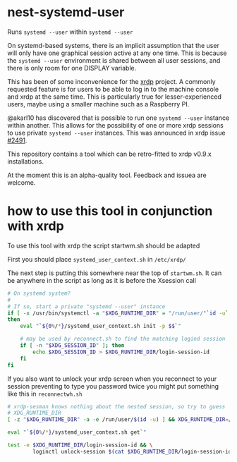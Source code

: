 # nest-systemd-user
Runs `systemd --user` within `systemd --user`

On systemd-based systems, there is an implicit assumption that the user
will only have one graphical session active at any one time. This is because
the `systemd --user` environment is shared between all user sessions, and
there is only room for one DISPLAY variable.

This has been of some inconvenience for the [xrdp](/neutrinolabs/xrdp) project.
A commonly requested feature is for users to be able to log in to the
machine console and xrdp at the same time. This is particularly true
for lesser-experienced users, maybe using a smaller machine such as a
Raspberry PI.

@akarl10 has discovered that is possible to run one `systemd
--user` instance within another. This allows for the possibility of one or more
xrdp sessions to use private `systemd --user` instances.
This was announced in xrdp issue [#2491](/neutrinolabs/xrdp/issues/2491).

This repository contains a tool which can be retro-fitted to xrdp v0.9.x
installations.

At the moment this is an alpha-quality tool. Feedback and issuea are welcome.

# how to use this tool in conjunction with xrdp
To use this tool with xrdp the script startwm.sh should be adapted

First you should place `systemd_user_context.sh` in `/etc/xrdp/`

The next step is putting this somewhere near the top of `startwm.sh`.
It can be anywhere in the script as long as it is before the Xsession call

```bash
# On systemd system?
#
# If so, start a private "systemd --user" instance
if [ -x /usr/bin/systemctl -a "$XDG_RUNTIME_DIR" = "/run/user/"`id -u` ]
then
    eval "`${0%/*}/systemd_user_context.sh init -p $$`"

    # may be used by reconnect.sh to find the matching logind session
    if [ -n "$XDG_SESSION_ID" ]; then
        echo $XDG_SESSION_ID > $XDG_RUNTIME_DIR/login-session-id
    fi
fi
```

If you also want to unlock your xrdp screen when you reconnect to your session
preventing to type you password twice you might put something like this in `reconnectwh.sh`

```bash
# xrdp-sesman knows nothing about the nested session, so try to guess
# XDG_RUNTIME_DIR
[ -z "$XDG_RUNTIME_DIR" -a -e /run/user/$(id -u) ] && XDG_RUNTIME_DIR=/run/user/$(id -u)

eval "`${0%/*}/systemd_user_context.sh get`"

test -e $XDG_RUNTIME_DIR/login-session-id && \
        loginctl unlock-session $(cat $XDG_RUNTIME_DIR/login-session-id)
```
